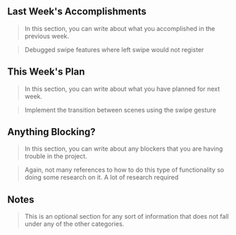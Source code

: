 ## Last Week's Accomplishments

> In this section, you can write about what you accomplished in the previous week.

> Debugged swipe features where left swipe would not register

## This Week's Plan

> In this section, you can write about what you have planned for next week.

> Implement the transition between scenes using the swipe gesture

## Anything Blocking?

> In this section, you can write about any blockers that you are having trouble in the project.

> Again, not many references to how to do this type of functionality so doing some research on it. A lot of research required

## Notes

> This is an optional section for any sort of information that does not fall under any of the other categories.
